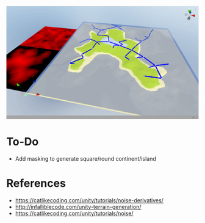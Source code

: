 ![Preview](./lWgyNFpf7J.gif)

# To-Do

* Add masking to generate square/round continent/island

# References

* https://catlikecoding.com/unity/tutorials/noise-derivatives/
* http://infalliblecode.com/unity-terrain-generation/
* https://catlikecoding.com/unity/tutorials/noise/
